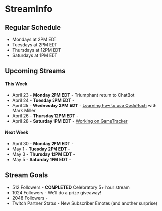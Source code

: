 # StreamInfo

## Regular Schedule

 - Mondays at 2PM EDT
 - Tuesdays at 2PM EDT
 - Thursdays at 12PM EDT
 - Saturdays at 1PM EDT
 

## Upcoming Streams

#### This Week

 - April 23 - **Monday 2PM EDT** - Triumphant return to ChatBot
 - April 24 - **Tuesday 2PM EDT** - 
 - April 25 - **Wednesday 2PM EDT** - [Learning how to use CodeRush](Streams/2018-04-25.md) with Mark Miller
 - April 26 - **Thursday 12PM EDT** -
 - April 28 - **Saturday 1PM EDT** - [Working on GameTracker](Streams/2018-04-28.md)

#### Next Week

 - April 30 - **Monday 2PM EDT** -
 - May 1 - **Tuesday 2PM EDT** -
 - May 3 - **Thursday 12PM EDT** -
 - May 5 - **Saturday 1PM EDT** -
 
## Stream Goals

 - 512 Followers - **COMPLETED** Celebratory 5+ hour stream
 - 1024 Followers - We'll do a prize giveaway!
 - 2048 Followers - 
 - Twitch Partner Status - New Subscriber Emotes (and another surprise)
